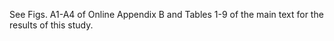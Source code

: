 See Figs. A1-A4 of Online Appendix B and Tables 1-9 of the main text for the results of this study.
